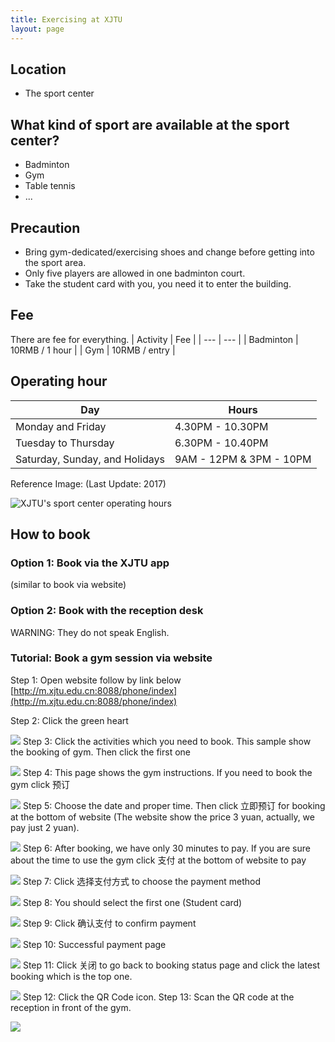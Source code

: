 ```yaml
---
title: Exercising at XJTU 
layout: page
---
```

## Location 
* The sport center

## What kind of sport are available at the sport center? 
* Badminton 
* Gym
* Table tennis
* ... 

## Precaution
* Bring gym-dedicated/exercising shoes and change before getting into the sport area. 
* Only five players are allowed in one badminton court.
* Take the student card with you, you need it to enter the building. 

## Fee
There are fee for everything. 
| Activity | Fee | 
| --- | --- | 
| Badminton | 10RMB / 1 hour | 
| Gym | 10RMB / entry | 

## Operating hour
| Day | Hours | 
| --- | --- |
| Monday and Friday | 4.30PM - 10.30PM | 
| Tuesday to Thursday | 6.30PM - 10.40PM | 
| Saturday, Sunday, and Holidays | 9AM - 12PM & 3PM - 10PM | 

Reference Image: (Last Update: 2017)

![XJTU's sport center operating hours](/assets/img/xjtu-sport-center/hours.jpeg)
  
## How to book
### Option 1: Book via the XJTU app 
(similar to book via website)
### Option 2: Book with the reception desk
WARNING: They do not speak English. 
### Tutorial: Book a gym session via website
Step 1: Open website follow by link below 
[http://m.xjtu.edu.cn:8088/phone/index](http://m.xjtu.edu.cn:8088/phone/index)

Step 2: Click the green heart

![](/assets/img/xjtu-sport-center/book-2.png)
Step 3: Click the activities which you need to book. This sample show the booking of gym. Then click the first one

![](/assets/img/xjtu-sport-center/book-3.png)
Step 4: This page shows the gym instructions. If you need to book the gym click 预订

![](/assets/img/xjtu-sport-center/book-4.png)
Step 5: Choose the date and proper time. Then click 立即预订 for booking at the bottom of website (The website show the price 3 yuan, actually, we pay just 2 yuan).

![](/assets/img/xjtu-sport-center/book-5.png)
Step 6: After booking, we have only 30 minutes to pay. If you are sure about the time to use the gym click 支付 at the bottom of website to pay 

![](/assets/img/xjtu-sport-center/book-6.png)
Step 7: Click 选择支付方式 to choose the payment method

![](/assets/img/xjtu-sport-center/book-7.png)
Step 8: You should select the first one (Student card) 

![](/assets/img/xjtu-sport-center/book-8.png)
Step 9:  Click 确认支付 to confirm payment

![](/assets/img/xjtu-sport-center/book-9.png)
Step 10: Successful payment page

![](/assets/img/xjtu-sport-center/book-10.png)
Step 11: Click 关闭 to go back to booking status page and click the latest booking which is the top one. 

![](/assets/img/xjtu-sport-center/book-13.png)
Step 12: Click the QR Code icon. 
Step 13: Scan the QR code at the reception in front of the gym. 

![](/assets/img/xjtu-sport-center/book-11.png)